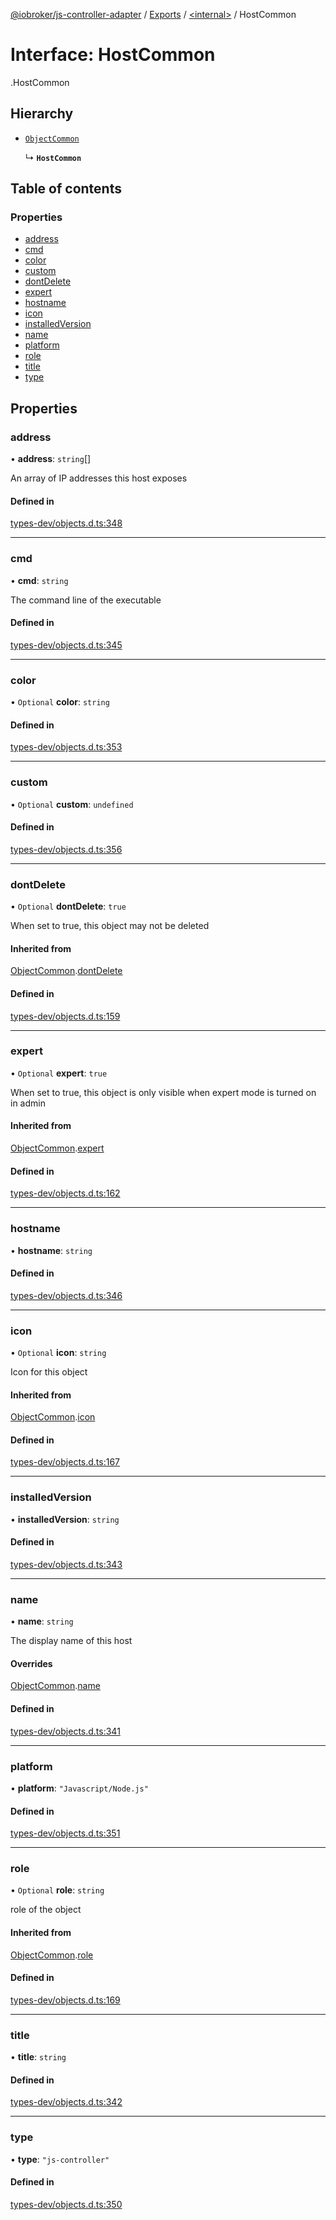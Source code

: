 [@iobroker/js-controller-adapter](../README.md) / [Exports](../modules.md) / [<internal\>](../modules/internal_.md) / HostCommon

# Interface: HostCommon

[<internal>](../modules/internal_.md).HostCommon

## Hierarchy

- [`ObjectCommon`](internal_.ObjectCommon.md)

  ↳ **`HostCommon`**

## Table of contents

### Properties

- [address](internal_.HostCommon.md#address)
- [cmd](internal_.HostCommon.md#cmd)
- [color](internal_.HostCommon.md#color)
- [custom](internal_.HostCommon.md#custom)
- [dontDelete](internal_.HostCommon.md#dontdelete)
- [expert](internal_.HostCommon.md#expert)
- [hostname](internal_.HostCommon.md#hostname)
- [icon](internal_.HostCommon.md#icon)
- [installedVersion](internal_.HostCommon.md#installedversion)
- [name](internal_.HostCommon.md#name)
- [platform](internal_.HostCommon.md#platform)
- [role](internal_.HostCommon.md#role)
- [title](internal_.HostCommon.md#title)
- [type](internal_.HostCommon.md#type)

## Properties

### address

• **address**: `string`[]

An array of IP addresses this host exposes

#### Defined in

[types-dev/objects.d.ts:348](https://github.com/ioBroker/ioBroker.js-controller/blob/d56f8d83/packages/types-dev/objects.d.ts#L348)

___

### cmd

• **cmd**: `string`

The command line of the executable

#### Defined in

[types-dev/objects.d.ts:345](https://github.com/ioBroker/ioBroker.js-controller/blob/d56f8d83/packages/types-dev/objects.d.ts#L345)

___

### color

• `Optional` **color**: `string`

#### Defined in

[types-dev/objects.d.ts:353](https://github.com/ioBroker/ioBroker.js-controller/blob/d56f8d83/packages/types-dev/objects.d.ts#L353)

___

### custom

• `Optional` **custom**: `undefined`

#### Defined in

[types-dev/objects.d.ts:356](https://github.com/ioBroker/ioBroker.js-controller/blob/d56f8d83/packages/types-dev/objects.d.ts#L356)

___

### dontDelete

• `Optional` **dontDelete**: ``true``

When set to true, this object may not be deleted

#### Inherited from

[ObjectCommon](internal_.ObjectCommon.md).[dontDelete](internal_.ObjectCommon.md#dontdelete)

#### Defined in

[types-dev/objects.d.ts:159](https://github.com/ioBroker/ioBroker.js-controller/blob/d56f8d83/packages/types-dev/objects.d.ts#L159)

___

### expert

• `Optional` **expert**: ``true``

When set to true, this object is only visible when expert mode is turned on in admin

#### Inherited from

[ObjectCommon](internal_.ObjectCommon.md).[expert](internal_.ObjectCommon.md#expert)

#### Defined in

[types-dev/objects.d.ts:162](https://github.com/ioBroker/ioBroker.js-controller/blob/d56f8d83/packages/types-dev/objects.d.ts#L162)

___

### hostname

• **hostname**: `string`

#### Defined in

[types-dev/objects.d.ts:346](https://github.com/ioBroker/ioBroker.js-controller/blob/d56f8d83/packages/types-dev/objects.d.ts#L346)

___

### icon

• `Optional` **icon**: `string`

Icon for this object

#### Inherited from

[ObjectCommon](internal_.ObjectCommon.md).[icon](internal_.ObjectCommon.md#icon)

#### Defined in

[types-dev/objects.d.ts:167](https://github.com/ioBroker/ioBroker.js-controller/blob/d56f8d83/packages/types-dev/objects.d.ts#L167)

___

### installedVersion

• **installedVersion**: `string`

#### Defined in

[types-dev/objects.d.ts:343](https://github.com/ioBroker/ioBroker.js-controller/blob/d56f8d83/packages/types-dev/objects.d.ts#L343)

___

### name

• **name**: `string`

The display name of this host

#### Overrides

[ObjectCommon](internal_.ObjectCommon.md).[name](internal_.ObjectCommon.md#name)

#### Defined in

[types-dev/objects.d.ts:341](https://github.com/ioBroker/ioBroker.js-controller/blob/d56f8d83/packages/types-dev/objects.d.ts#L341)

___

### platform

• **platform**: ``"Javascript/Node.js"``

#### Defined in

[types-dev/objects.d.ts:351](https://github.com/ioBroker/ioBroker.js-controller/blob/d56f8d83/packages/types-dev/objects.d.ts#L351)

___

### role

• `Optional` **role**: `string`

role of the object

#### Inherited from

[ObjectCommon](internal_.ObjectCommon.md).[role](internal_.ObjectCommon.md#role)

#### Defined in

[types-dev/objects.d.ts:169](https://github.com/ioBroker/ioBroker.js-controller/blob/d56f8d83/packages/types-dev/objects.d.ts#L169)

___

### title

• **title**: `string`

#### Defined in

[types-dev/objects.d.ts:342](https://github.com/ioBroker/ioBroker.js-controller/blob/d56f8d83/packages/types-dev/objects.d.ts#L342)

___

### type

• **type**: ``"js-controller"``

#### Defined in

[types-dev/objects.d.ts:350](https://github.com/ioBroker/ioBroker.js-controller/blob/d56f8d83/packages/types-dev/objects.d.ts#L350)
